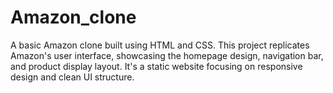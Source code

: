 # Amazon_clone
A basic Amazon clone built using HTML and CSS. This project replicates Amazon's user interface, showcasing the homepage design, navigation bar, and product display layout. It's a static website focusing on responsive design and clean UI structure.
